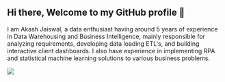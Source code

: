 ## Hi there, Welcome to my GitHub profile 👋
I am Akash Jaiswal, a data enthusiast having around 5 years of experience in Data Warehousing and Business Intelligence, mainly responsible for analyzing requirements, developing data loading ETL's, and building interactive client dashboards. I also have experience in implementing RPA and statistical machine learning solutions to various business problems.


![](https://giphy.com/gifs/13HgwGsXF0aiGY)

<!--
**akashjaiswal/akashjaiswal** is a ✨ _special_ ✨ repository because its `README.md` (this file) appears on your GitHub profile.

- 🔭 I’m currently working on ...
- 🌱 I’m currently learning ...
- 👯 I’m looking to collaborate on ...
- 🤔 I’m looking for help with ...
- 💬 Ask me about ...
- 📫 How to reach me: ...
- 😄 Pronouns: ...
- ⚡ Fun fact: ...
-->
